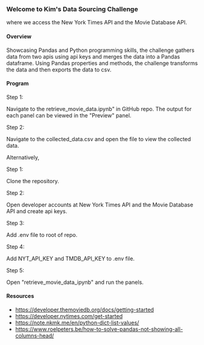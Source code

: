 ### Welcome to Kim's Data Sourcing Challenge

where we access the New York Times API and the Movie Database API.

#### Overview

Showcasing Pandas and Python programming skills, the challenge gathers data from two apis using api keys and merges the data into a Pandas dataframe. Using Pandas properties and methods, the challenge transforms the data and then exports the data to csv.

#### Program

Step 1:

Navigate to the retrieve_movie_data.ipynb" in GitHub repo. The output for each panel can be viewed in the "Preview" panel.

Step 2:

Navigate to the collected_data.csv and open the file to view the collected data.

Alternatively,

Step 1:

Clone the repository.

Step 2:

Open developer accounts at New York Times API and the Movie Database API and create api keys.

Step 3:

Add .env file to root of repo.

Step 4:

Add NYT_API_KEY and TMDB_API_KEY to .env file.

Step 5:

Open "retrieve_movie_data_ipynb" and run the panels.

#### Resources

- https://developer.themoviedb.org/docs/getting-started
- https://developer.nytimes.com/get-started
- https://note.nkmk.me/en/python-dict-list-values/
- https://www.roelpeters.be/how-to-solve-pandas-not-showing-all-columns-head/
